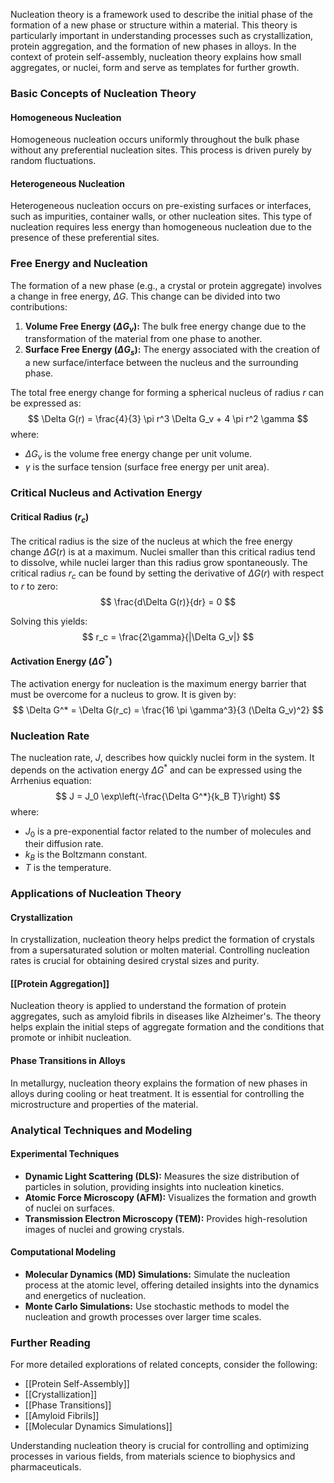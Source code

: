 Nucleation theory is a framework used to describe the initial phase of the formation of a new phase or structure within a material. This theory is particularly important in understanding processes such as crystallization, protein aggregation, and the formation of new phases in alloys. In the context of protein self-assembly, nucleation theory explains how small aggregates, or nuclei, form and serve as templates for further growth.

### Basic Concepts of Nucleation Theory

#### Homogeneous Nucleation
Homogeneous nucleation occurs uniformly throughout the bulk phase without any preferential nucleation sites. This process is driven purely by random fluctuations.

#### Heterogeneous Nucleation
Heterogeneous nucleation occurs on pre-existing surfaces or interfaces, such as impurities, container walls, or other nucleation sites. This type of nucleation requires less energy than homogeneous nucleation due to the presence of these preferential sites.

### Free Energy and Nucleation

The formation of a new phase (e.g., a crystal or protein aggregate) involves a change in free energy, $\Delta G$. This change can be divided into two contributions:
1. **Volume Free Energy ($\Delta G_v$):** The bulk free energy change due to the transformation of the material from one phase to another.
2. **Surface Free Energy ($\Delta G_s$):** The energy associated with the creation of a new surface/interface between the nucleus and the surrounding phase.

The total free energy change for forming a spherical nucleus of radius $r$ can be expressed as:
$$
\Delta G(r) = \frac{4}{3} \pi r^3 \Delta G_v + 4 \pi r^2 \gamma
$$
where:
- $\Delta G_v$ is the volume free energy change per unit volume.
- $\gamma$ is the surface tension (surface free energy per unit area).

### Critical Nucleus and Activation Energy

#### Critical Radius ($r_c$)
The critical radius is the size of the nucleus at which the free energy change $\Delta G(r)$ is at a maximum. Nuclei smaller than this critical radius tend to dissolve, while nuclei larger than this radius grow spontaneously. The critical radius $r_c$ can be found by setting the derivative of $\Delta G(r)$ with respect to $r$ to zero:
$$
\frac{d\Delta G(r)}{dr} = 0
$$

Solving this yields:
$$
r_c = \frac{2\gamma}{|\Delta G_v|}
$$

#### Activation Energy ($\Delta G^*$)
The activation energy for nucleation is the maximum energy barrier that must be overcome for a nucleus to grow. It is given by:
$$
\Delta G^* = \Delta G(r_c) = \frac{16 \pi \gamma^3}{3 (\Delta G_v)^2}
$$

### Nucleation Rate

The nucleation rate, $J$, describes how quickly nuclei form in the system. It depends on the activation energy $\Delta G^*$ and can be expressed using the Arrhenius equation:
$$
J = J_0 \exp\left(-\frac{\Delta G^*}{k_B T}\right)
$$
where:
- $J_0$ is a pre-exponential factor related to the number of molecules and their diffusion rate.
- $k_B$ is the Boltzmann constant.
- $T$ is the temperature.

### Applications of Nucleation Theory

#### Crystallization
In crystallization, nucleation theory helps predict the formation of crystals from a supersaturated solution or molten material. Controlling nucleation rates is crucial for obtaining desired crystal sizes and purity.

#### [[Protein Aggregation]]
Nucleation theory is applied to understand the formation of protein aggregates, such as amyloid fibrils in diseases like Alzheimer's. The theory helps explain the initial steps of aggregate formation and the conditions that promote or inhibit nucleation.

#### Phase Transitions in Alloys
In metallurgy, nucleation theory explains the formation of new phases in alloys during cooling or heat treatment. It is essential for controlling the microstructure and properties of the material.

### Analytical Techniques and Modeling

#### Experimental Techniques
- **Dynamic Light Scattering (DLS):** Measures the size distribution of particles in solution, providing insights into nucleation kinetics.
- **Atomic Force Microscopy (AFM):** Visualizes the formation and growth of nuclei on surfaces.
- **Transmission Electron Microscopy (TEM):** Provides high-resolution images of nuclei and growing crystals.

#### Computational Modeling
- **Molecular Dynamics (MD) Simulations:** Simulate the nucleation process at the atomic level, offering detailed insights into the dynamics and energetics of nucleation.
- **Monte Carlo Simulations:** Use stochastic methods to model the nucleation and growth processes over larger time scales.

### Further Reading

For more detailed explorations of related concepts, consider the following:
- [[Protein Self-Assembly]]
- [[Crystallization]]
- [[Phase Transitions]]
- [[Amyloid Fibrils]]
- [[Molecular Dynamics Simulations]]

Understanding nucleation theory is crucial for controlling and optimizing processes in various fields, from materials science to biophysics and pharmaceuticals.